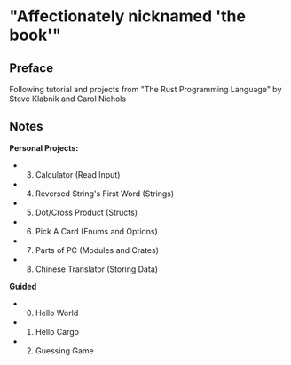 # **"Affectionately nicknamed 'the book'"**

## **Preface**

Following tutorial and projects from "The Rust Programming Language" by Steve Klabnik and Carol Nichols

## **Notes**

**Personal Projects:**
- 03. Calculator (Read Input)
- 04. Reversed String's First Word (Strings)
- 05. Dot/Cross Product (Structs)
- 06. Pick A Card (Enums and Options)
- 07. Parts of PC (Modules and Crates)
- 08. Chinese Translator (Storing Data)

**Guided**
- 00. Hello World
- 01. Hello Cargo
- 02. Guessing Game
